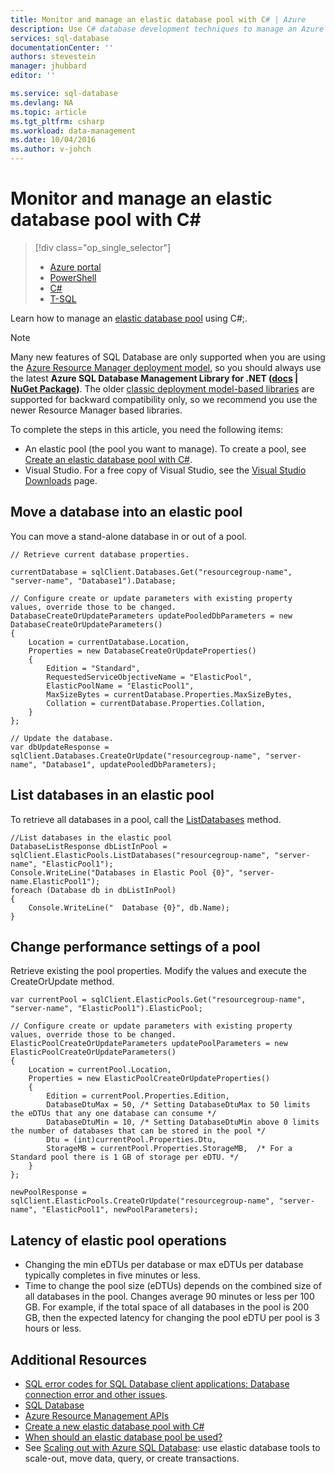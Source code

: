 ```yaml
---
title: Monitor and manage an elastic database pool with C# | Azure
description: Use C# database development techniques to manage an Azure SQL Database elastic database pool.
services: sql-database
documentationCenter: ''
authors: stevestein
manager: jhubbard
editor: ''

ms.service: sql-database
ms.devlang: NA
ms.topic: article
ms.tgt_pltfrm: csharp
ms.workload: data-management
ms.date: 10/04/2016
ms.author: v-johch
---
```


# Monitor and manage an elastic database pool with C&#x23; 

> [!div class="op_single_selector"]
>- [Azure portal](./sql-database-elastic-pool-manage-portal.md)
>- [PowerShell](./sql-database-elastic-pool-manage-powershell.md)
>- [C#](./sql-database-elastic-pool-manage-csharp.md)
>- [T-SQL](./sql-database-elastic-pool-manage-tsql.md)

Learn how to manage an [elastic database pool](./sql-database-elastic-pool.md) using C#;. 

>[!NOTE]
> Many new features of SQL Database are only supported when you are using the [Azure Resource Manager deployment model](../azure-resource-manager/resource-group-overview.md), so you should always use the latest **Azure SQL Database Management Library for .NET ([docs](https://msdn.microsoft.com/zh-cn/library/azure/mt349017.aspx) | [NuGet Package](https://www.nuget.org/packages/Microsoft.Azure.Management.Sql))**. The older [classic deployment model-based libraries](https://www.nuget.org/packages/Microsoft.WindowsAzure.Management.Sql) are supported for backward compatibility only, so we recommend you use the newer Resource Manager based libraries.

To complete the steps in this article, you need the following items:

- An elastic pool (the pool you want to manage). To create a pool, see [Create an elastic database pool with C#](./sql-database-elastic-pool-create-csharp.md).
- Visual Studio. For a free copy of Visual Studio, see the [Visual Studio Downloads](https://www.visualstudio.com/downloads/download-visual-studio-vs) page.

## Move a database into an elastic pool

You can move a stand-alone database in or out of a pool.  

```
// Retrieve current database properties.

currentDatabase = sqlClient.Databases.Get("resourcegroup-name", "server-name", "Database1").Database;

// Configure create or update parameters with existing property values, override those to be changed.
DatabaseCreateOrUpdateParameters updatePooledDbParameters = new DatabaseCreateOrUpdateParameters()
{
    Location = currentDatabase.Location,
    Properties = new DatabaseCreateOrUpdateProperties()
    {
        Edition = "Standard",
        RequestedServiceObjectiveName = "ElasticPool",
        ElasticPoolName = "ElasticPool1",
        MaxSizeBytes = currentDatabase.Properties.MaxSizeBytes,
        Collation = currentDatabase.Properties.Collation,
    }
};

// Update the database.
var dbUpdateResponse = sqlClient.Databases.CreateOrUpdate("resourcegroup-name", "server-name", "Database1", updatePooledDbParameters);
```

## List databases in an elastic pool

To retrieve all databases in a pool, call the [ListDatabases](https://msdn.microsoft.com/zh-cn/library/microsoft.azure.management.sql.elasticpooloperationsextensions.listdatabases) method.

```
//List databases in the elastic pool
DatabaseListResponse dbListInPool = sqlClient.ElasticPools.ListDatabases("resourcegroup-name", "server-name", "ElasticPool1");
Console.WriteLine("Databases in Elastic Pool {0}", "server-name.ElasticPool1");
foreach (Database db in dbListInPool)
{
    Console.WriteLine("  Database {0}", db.Name);
}
```

## Change performance settings of a pool

Retrieve existing the pool properties. Modify the values and execute the CreateOrUpdate method.

```
var currentPool = sqlClient.ElasticPools.Get("resourcegroup-name", "server-name", "ElasticPool1").ElasticPool;

// Configure create or update parameters with existing property values, override those to be changed.
ElasticPoolCreateOrUpdateParameters updatePoolParameters = new ElasticPoolCreateOrUpdateParameters()
{
    Location = currentPool.Location,
    Properties = new ElasticPoolCreateOrUpdateProperties()
    {
        Edition = currentPool.Properties.Edition,
        DatabaseDtuMax = 50, /* Setting DatabaseDtuMax to 50 limits the eDTUs that any one database can consume */
        DatabaseDtuMin = 10, /* Setting DatabaseDtuMin above 0 limits the number of databases that can be stored in the pool */
        Dtu = (int)currentPool.Properties.Dtu,
        StorageMB = currentPool.Properties.StorageMB,  /* For a Standard pool there is 1 GB of storage per eDTU. */
    }
};

newPoolResponse = sqlClient.ElasticPools.CreateOrUpdate("resourcegroup-name", "server-name", "ElasticPool1", newPoolParameters);
```

## Latency of elastic pool operations

- Changing the min eDTUs per database or max eDTUs per database typically completes in five minutes or less.
- Time to change the pool size (eDTUs) depends on the combined size of all databases in the pool. Changes average 90 minutes or less per 100 GB. For example, if the total space of all databases in the pool is 200 GB, then the expected latency for changing the pool eDTU per pool is 3 hours or less.

## Additional Resources

- [SQL error codes for SQL Database client applications: Database connection error and other issues](./sql-database-develop-error-messages.md).
- [SQL Database](./index.yml)
- [Azure Resource Management APIs](https://msdn.microsoft.com/zh-cn/library/azure/dn948464.aspx)
- [Create a new elastic database pool with C#](./sql-database-elastic-pool-create-csharp.md)
- [When should an elastic database pool be used?](./sql-database-elastic-pool-guidance.md)
- See [Scaling out with Azure SQL Database](./sql-database-elastic-scale-introduction.md): use elastic database tools to scale-out, move data, query, or create transactions.